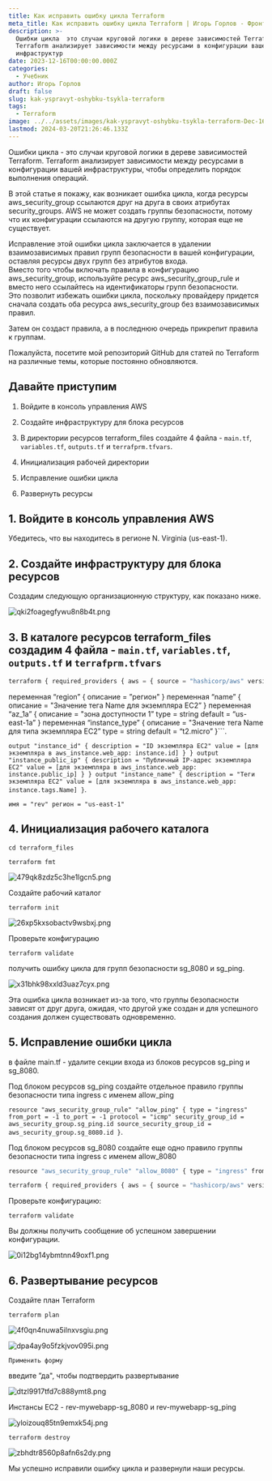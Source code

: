 ```yaml
---
title: Как исправить ошибку цикла Terraform
meta_title: Как исправить ошибку цикла Terraform | Игорь Горлов - Фронтeндер
description: >-
  Ошибки цикла  это случаи круговой логики в дереве зависимостей Terraform.
  Terraform анализирует зависимости между ресурсами в конфигурации вашей
  инфраструктур
date: 2023-12-16T00:00:00.000Z
categories:
  - Учебник
author: Игорь Горлов
draft: false
slug: kak-yspravyt-oshybku-tsykla-terraform
tags:
  - Terraform
image: ../../assets/images/kak-yspravyt-oshybku-tsykla-terraform-Dec-16-2023.avif
lastmod: 2024-03-20T21:26:46.133Z
---
```


Ошибки цикла - это случаи круговой логики в дереве зависимостей Terraform. Terraform анализирует зависимости между ресурсами в конфигурации вашей инфраструктуры, чтобы определить порядок выполнения операций.

В этой статье я покажу, как возникает ошибка цикла, когда ресурсы aws_security_group ссылаются друг на друга в своих атрибутах security_groups. AWS не может создать группы безопасности, потому что их конфигурации ссылаются на другую группу, которая еще не существует.

Исправление этой ошибки цикла заключается в удалении взаимозависимых правил групп безопасности в вашей конфигурации, оставляя ресурсы двух групп без атрибутов входа.  
Вместо того чтобы включать правила в конфигурацию aws_security_group, используйте ресурс aws_security_group_rule и вместо него ссылайтесь на идентификаторы групп безопасности.  
Это позволит избежать ошибки цикла, поскольку провайдеру придется сначала создать оба ресурса aws_security_group без взаимозависимых правил.

Затем он создаст правила, а в последнюю очередь прикрепит правила к группам.

Пожалуйста, посетите мой репозиторий GitHub для статей по Terraform на различные темы, которые постоянно обновляются.

## Давайте приступим

1. Войдите в консоль управления AWS
2. Создайте инфраструктуру для блока ресурсов
3. В директории ресурсов terraform_files создайте 4 файла - `main.tf`, `variables.tf`, `outputs.tf` и `terrafprm.tfvars`.

4. Инициализация рабочей директории
5. Исправление ошибки цикла
6. Развернуть ресурсы

## 1. Войдите в консоль управления AWS

Убедитесь, что вы находитесь в регионе N. Virginia (us-east-1).

## 2. Создайте инфраструктуру для блока ресурсов

Создадим следующую организационную структуру, как показано ниже.

![qki2foagegfywu8n8b4t.png](../../assets/images/qki2foagegfywu8n8b4t.png)

## 3. В каталоге ресурсов terraform_files создадим 4 файла - `main.tf`, `variables.tf`, `outputs.tf` и `terrafprm.tfvars`

```js
terraform { required_providers { aws = { source = "hashicorp/aws" version = "~> 4.23" } } required_version = ">= 0.14.9" } провайдер "aws" { region = var.region } data "aws_ami" "linux" { most_recent = true owners = ["amazon"] filter { name = "name" values = ["amzn2-ami-hvm-*-x86_64-gp2"] } } filter { name = "virtualization-type" values = ["hvm"] } } resource "aws_instance" "web_app" { for_each = local.security_groups ami = data.aws_ami.linux.id availability_zone = var.az_1a instance_type = var.instance_type vpc_security_group_ids = [each.value] user_data = <<-EOF #!/bin/bash echo "Hello, World" > index.html nohup busybox httpd -f -p 8080 & EOF tags = { Name = "${var.name}-mywebapp-${each.key}" } } ресурс "aws_security_group" "sg_ping" { name = "Allow Ping" vpc_id = "<DUMMY VALUE>" ingress { from_port = -1 to_port = -1 protocol = "icmp" security_groups = [aws_security_group.sg_8080.id] } } ресурс "aws_security_group" "sg_8080" { name = "Allow 8080" vpc_id = "<DUMMY VALUE>" ingress { from_port = 8080 to_port = 8080 protocol = "tcp" security_groups = [aws_security_group.sg_ping.id] } } locals { security_groups = { sg_ping = aws_security_group.sg_ping.id, sg_8080 = aws_security_group.sg_8080.id, }
```

переменная “region” { описание = ”регион" } переменная “name” { описание = "Значение тега Name для экземпляра EC2” } переменная “az_1a” { описание = "зона доступности 1” type = string default = “us-east-1a” } переменная “instance_type” { описание = "Значение тега Name для типа экземпляра EC2” type = string default = “t2.micro” }```.

`output "instance_id" { description = "ID экземпляра EC2" value = [для экземпляра в aws_instance.web_app: instance.id] } } output "instance_public_ip" { description = "Публичный IP-адрес экземпляра EC2" value = [для экземпляра в aws_instance.web_app: instance.public_ip] } } output "instance_name" { description = "Теги экземпляра EC2" value = [для экземпляра в aws_instance.web_app: instance.tags.Name] }`.

`имя = "rev" регион = "us-east-1"`

## 4. Инициализация рабочего каталога

`cd terraform_files`

`terraform fmt`

![479qk8zdz5c3he1lgcn5.png](../../assets/images/479qk8zdz5c3he1lgcn5.png)

Создайте рабочий каталог

`terraform init`

![26xp5kxsobactv9wsbxj.png](../../assets/images/26xp5kxsobactv9wsbxj.png)

Проверьте конфигурацию

`terraform validate`

получить ошибку цикла для групп безопасности sg_8080 и sg_ping.

![x31bhk98xxld3uaz7cyx.png](../../assets/images/x31bhk98xxld3uaz7cyx.png)

Эта ошибка цикла возникает из-за того, что группы безопасности зависят от друг друга, ожидая, что другой уже создан и для успешного создания должен существовать одновременно.

## 5. Исправление ошибки цикла

в файле main.tf - удалите секции входа из блоков ресурсов sg_ping и sg_8080.

Под блоком ресурсов sg_ping создайте отдельное правило группы безопасности типа ingress с именем allow_ping

`resource "aws_security_group_rule" "allow_ping" { type = "ingress" from_port = -1 to_port = -1 protocol = "icmp" security_group_id = aws_security_group.sg_ping.id source_security_group_id = aws_security_group.sg_8080.id }`.

Под блоком ресурсов sg_8080 создайте еще одно правило группы безопасности типа ingress с именем allow_8080

```js
resource "aws_security_group_rule" "allow_8080" { type = "ingress" from_port = 8080 to_port = 8080 protocol = "tcp" security_group_id = aws_security_group.sg_8080.id source_security_group_id = aws_security_group.sg_ping.id }
```

```js
terraform { required_providers { aws = { source = "hashicorp/aws" version = "~> 4.23" } } required_version = ">= 0.14.9" } провайдер "aws" { region = var.region } data "aws_ami" "linux" { most_recent = true owners = ["amazon"] filter { name = "name" values = ["amzn2-ami-hvm-*-x86_64-gp2"] } } filter { name = "virtualization-type" values = ["hvm"] } } resource "aws_instance" "web_app" { for_each = local.security_groups ami = data.aws_ami.linux.id availability_zone = var.az_1a instance_type = var.instance_type vpc_security_group_ids = [each.value] user_data = <<-EOF #!/bin/bash echo "Hello, World" > index.html nohup busybox httpd -f -p 8080 & EOF tags = { Name = "${var.name}-mywebapp-${each.key}" } } ресурс "aws_security_group" "sg_ping" { name = "Allow Ping" vpc_id = "vpc-0da931f5deb73c9e2" } ресурс "aws_security_group_rule" "allow_ping" { type = "ingress" from_port = -1 to_port = -1 protocol = "icmp" security_group_id = aws_security_group.sg_ping.id source_security_group_id = aws_security_group.sg_8080.id } ресурс "aws_security_group" "sg_8080" { name = "Allow 8080" vpc_id = "vpc-0da931f5deb73c9e2" } ресурс "aws_security_group_rule" "allow_8080" { type = "ingress" from_port = 8080 to_port = 8080 protocol = "tcp" security_group_id = aws_security_group.sg_8080.id source_security_group_id = aws_security_group.sg_ping.id } locals { security_groups = { sg_ping = aws_security_group.sg_ping.id, sg_8080 = aws_security_group.sg_8080.id, } }
```

Проверьте конфигурацию:

`terraform validate`

Вы должны получить сообщение об успешном завершении конфигурации.

![0i12bg14ybmtnn49oxf1.png](../../assets/images/0i12bg14ybmtnn49oxf1.png)

## 6. Развертывание ресурсов

Создайте план Terraform

`terraform plan`

![4f0qn4nuwa5ilnxvsgiu.png](../../assets/images/4f0qn4nuwa5ilnxvsgiu.png)

![dpa4ay9o5fzkjvov095i.png](../../assets/images/dpa4ay9o5fzkjvov095i.png)

`Применить форму`

введите ”да", чтобы подтвердить развертывание

![dtzl9917tfd7c888ymt8.png](../../assets/images/dtzl9917tfd7c888ymt8.png)

Инстансы EC2 - rev-mywebapp-sg_8080 и rev-mywebapp-sg_ping

![yloizouq85tn9emxk54j.png](../../assets/images/yloizouq85tn9emxk54j.png)

`terraform destroy`

![zbhdtr8560p8afn6s2dy.png](../../assets/images/zbhdtr8560p8afn6s2dy.png)

Мы успешно исправили ошибку цикла и развернули наши ресурсы.
